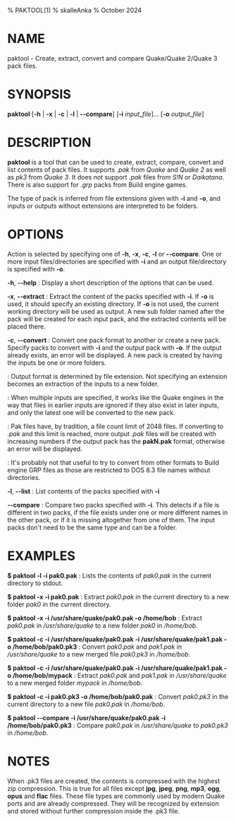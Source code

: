 % PAKTOOL(1)
% skalleAnka
% October 2024

# NAME
paktool - Create, extract, convert and compare Quake/Quake 2/Quake 3 pack files.

# SYNOPSIS
**paktool** [**-h** | **-x** | **-c** | **-l** | **-\-compare**] [**-i** *input_file*]... [**-o** *output_file*]

# DESCRIPTION
**paktool** is a tool that can be used to create, extract, compare, convert and list contents of pack files. It supports *.pak* from *Quake* and *Quake 2* as well as *pk3* from *Quake 3*. It does *not* support *.pak* files from *S!N* or *Daikatana*. There is also support for *.grp* packs from Build engine games.

The type of pack is inferred from file extensions given with **-i** and **-o**, and inputs or outputs without extensions are interpreted to be folders.

# OPTIONS
Action is selected by specifying one of **-h**, **-x**, **-c**, **-l** or **-\-compare**. One or more input files/directories are specified with **-i** and an output file/directory is specified with **-o**.

**-h**, **-\-help**
:	Display a short description of the options that can be used.

**-x**, **-\-extract**
:	Extract the content of the packs specified with **-i**. If **-o** is used, it should specify an existing directory. If **-o** is not used, the current working directory will be used as output. A new sub folder named after the pack will be created for each input pack, and the extracted contents will be placed there.

**-c**, **-\-convert**
:	Convert one pack format to another or create a new pack. Specify packs to convert with **-i** and the output pack with **-o**. If the output already exists, an error will be displayed. A new pack is created by having the inputs be one or more folders.

:	Output format is determined by file extension. Not specifying an extension becomes an extraction of the inputs to a new folder.

:	When multiple inputs are specified, it works like the Quake engines in the way that files in earlier inputs are ignored if they also exist in later inputs, and only the latest one will be converted to the new pack.

:	Pak files have, by tradition, a file count limit of 2048 files. If converting to *.pak* and this limit is reached, more output *.pak* files will be created with increasing numbers if the output pack has the **pakN.pak** format, otherwise an error will be displayed.

:   It's probably not that useful to try to convert from other formats to Build engine GRP files as those are restricted to DOS 8.3 file names without directories.

**-l**, **-\-list**
:	List contents of the packs specified with **-i**

**-\-compare**
:	Compare two packs specified with **-i**. This detects if a file is different in two packs, if the file exists under one or more different names in the other pack, or if it is missing altogether from one of them. The input packs don't need to be the same type and can be a folder.

# EXAMPLES
**$ paktool -l -i pak0.pak**
:	Lists the contents of *pak0.pak* in the current directory to stdout.

**$ paktool -x -i pak0.pak**
:	Extract *pak0.pak* in the current directory to a new folder *pak0* in the current directory.

**$ paktool -x -i /usr/share/quake/pak0.pak -o /home/bob** 
:	Extract *pak0.pak* in */usr/share/quake* to a new folder *pak0* in */home/bob*.

**$ paktool -c -i /usr/share/quake/pak0.pak -i /usr/share/quake/pak1.pak -o /home/bob/pak0.pk3** 
:	Convert *pak0.pak* and *pak1.pak* in */usr/share/quake* to a new merged file *pak0.pk3* in */home/bob*.

**$ paktool -c -i /usr/share/quake/pak0.pak -i /usr/share/quake/pak1.pak -o /home/bob/mypack** 
:	Extract *pak0.pak* and *pak1.pak* in */usr/share/quake* to a new merged folder *mypack* in */home/bob*.

**$ paktool -c -i pak0.pk3 -o /home/bob/pak0.pak** 
:	Convert *pak0.pk3* in the current directory to a new file *pak0.pak* in */home/bob*.

**$ paktool -\-compare -i /usr/share/quake/pak0.pak -i /home/bob/pak0.pk3** 
:	Compare *pak0.pak* in */usr/share/quake* to *pak0.pk3* in */home/bob*.
 

# NOTES
When .pk3 files are created, the contents is compressed with the highest zip compression. This is true for all files except **jpg**, **jpeg**, **png**, **mp3**, **ogg**, **opus** and **flac** files. These file types are commonly used by modern Quake ports and are already compressed. They will be recognized by extension and stored without further compression inside the .pk3 file.